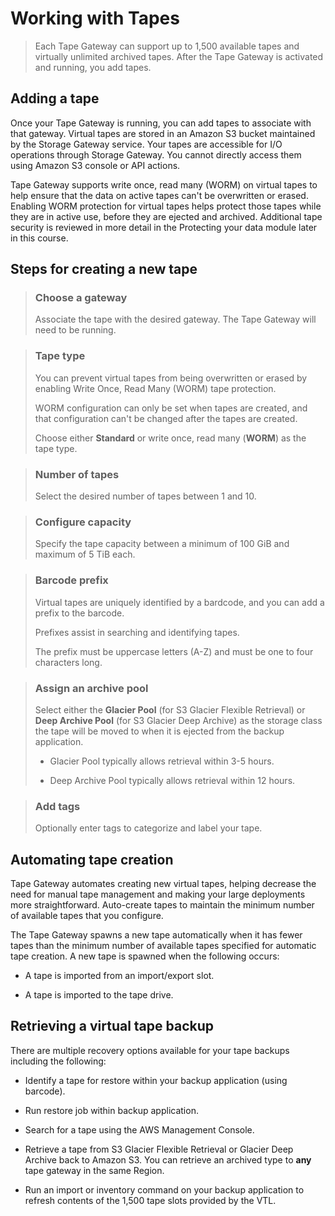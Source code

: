 # Working with Tapes

> Each Tape Gateway can support up to 1,500 available tapes and virtually unlimited archived tapes. After the Tape Gateway is activated and running, you add tapes.

## Adding a tape

Once your Tape Gateway is running, you can add tapes to associate with that gateway. Virtual tapes are stored in an Amazon S3 bucket maintained by the Storage Gateway service. Your tapes are accessible for I/O operations through Storage Gateway. You cannot directly access them using Amazon S3 console or API actions.

Tape Gateway supports write once, read many (WORM) on virtual tapes to help ensure that the data on active tapes can't be overwritten or erased. Enabling WORM protection for virtual tapes helps protect those tapes while they are in active use, before they are ejected and archived. Additional tape security is reviewed in more detail in the Protecting your data module later in this course.

## Steps for creating a new tape

> ### Choose a gateway
>
> Associate the tape with the desired gateway. The Tape Gateway will need to be running.

> ### Tape type
>
> You can prevent virtual tapes from being overwritten or erased by enabling Write Once, Read Many (WORM) tape protection.
>
> WORM configuration can only be set when tapes are created, and that configuration can't be changed after the tapes are created.
>
> Choose either **Standard** or write once, read many (**WORM**) as the tape type.

> ### Number of tapes
>
> Select the desired number of tapes between 1 and 10.

> ### Configure capacity
>
> Specify the tape capacity between a minimum of 100 GiB and maximum of 5 TiB each.

> ### Barcode prefix
>
> Virtual tapes are uniquely identified by a bardcode, and you can add a prefix to the barcode.
>
> Prefixes assist in searching and identifying tapes.
>
> The prefix must be uppercase letters (A-Z) and must be one to four characters long.

> ### Assign an archive pool
>
> Select either the **Glacier Pool** (for S3 Glacier Flexible Retrieval) or **Deep Archive Pool** (for S3 Glacier Deep Archive) as the storage class the tape will be moved to when it is ejected from the backup application.
>
> * Glacier Pool typically allows retrieval within 3-5 hours.
>
> * Deep Archive Pool typically allows retrieval within 12 hours.

> ### Add tags
>
> Optionally enter tags to categorize and label your tape.

## Automating tape creation

Tape Gateway automates creating new virtual tapes, helping decrease the need for manual tape management and making your large deployments more straightforward. Auto-create tapes to maintain the minimum number of available tapes that you configure.

The Tape Gateway spawns a new tape automatically when it has fewer tapes than the minimum number of available tapes specified for automatic tape creation. A new tape is spawned when the following occurs:

* A tape is imported from an import/export slot.

* A tape is imported to the tape drive.

## Retrieving a virtual tape backup

There are multiple recovery options available for your tape backups including the following:

* Identify a tape for restore within your backup application (using barcode).

* Run restore job within backup application.

* Search for a tape using the AWS Management Console.

* Retrieve a tape from S3 Glacier Flexible Retrieval or Glacier Deep Archive back to Amazon S3. You can retrieve an archived type to **any** tape gateway in the same Region.

* Run an import or inventory command on your backup application to refresh contents of the 1,500 tape slots provided by the VTL.
